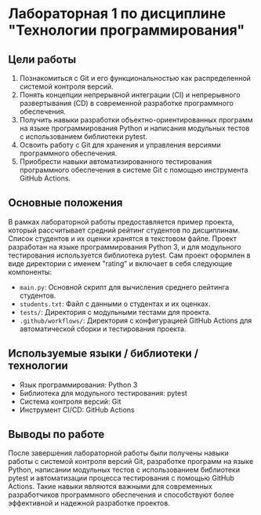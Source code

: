 # Лабораторная 1 по дисциплине "Технологии программирования"

## Цели работы

1. Познакомиться с Git и его функциональностью как распределенной системой контроля версий.
2. Понять концепции непрерывной интеграции (CI) и непрерывного развертывания (CD) в современной разработке программного обеспечения.
3. Получить навыки разработки объектно-ориентированных программ на языке программирования Python и написания модульных тестов с использованием библиотеки pytest.
4. Освоить работу с Git для хранения и управления версиями программного обеспечения.
5. Приобрести навыки автоматизированного тестирования программного обеспечения в системе Git с помощью инструмента GitHub Actions.

## Основные положения

В рамках лабораторной работы предоставляется пример проекта, который рассчитывает средний рейтинг студентов по дисциплинам. Список студентов и их оценки хранятся в текстовом файле. Проект разработан на языке программирования Python 3, и для модульного тестирования используется библиотека pytest. Сам проект оформлен в виде директории с именем "rating" и включает в себя следующие компоненты:

- `main.py`: Основной скрипт для вычисления среднего рейтинга студентов.
- `students.txt`: Файл с данными о студентах и их оценках.
- `tests/`: Директория с модульными тестами для проекта.
- `.github/workflows/`: Директория с конфигурацией GitHub Actions для автоматической сборки и тестирования проекта.

## Используемые языки / библиотеки / технологии

- Язык программирования: Python 3
- Библиотека для модульного тестирования: pytest
- Система контроля версий: Git
- Инструмент CI/CD: GitHub Actions

## Выводы по работе

После завершения лабораторной работы были получены навыки работы с системой контроля версий Git, разработке программ на языке Python, написании модульных тестов с использованием библиотеки pytest и автоматизации процесса тестирования с помощью GitHub Actions. Такие навыки являются важными для современных разработчиков программного обеспечения и способствуют более эффективной и надежной разработке проектов.
